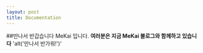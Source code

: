 ```yaml
---
layout: post
title: Documentation
---
```


##만나서 반갑습니다 MeKai 입니다.
**여러분은 지금 MeKai 블로그와 함께하고 있습니다**
'alt('만나서 반가워!')'
